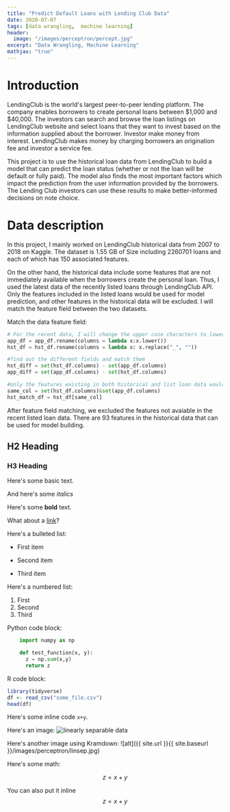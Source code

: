 ```yaml
---
title: "Predict Default Loans with Lending Club Data"
date: 2020-07-07
tags: [data wrangling,  machine learning]
header:
  image: "/images/perceptron/percept.jpg"
excerpt: "Data Wrangling, Machine Learning"
mathjax: "true"
---
```


# Introduction
LendingClub is the world's largest peer-to-peer lending platform. The company enables borrowers to create personal loans between $1,000 and $40,000. The investors can search and browse the loan listings on LendingClub website and select loans that they want to invest based on the information supplied about the borrower. Investor make money from interest. LendingClub makes money by charging borrowers an origination fee and investor a service fee.

This project is to use the historical loan data from LendingClub to build a model that can predict the loan status (whether or not the loan will be default or fully paid). The model also finds the most important factors which impact the prediction from the user information provided by the borrowers. The Lending Club investors can use these results to make better-informed decisions on note choice.

# Data description
In this project, I mainly worked on LendingClub historical data from 2007 to 2018 on Kaggle. The dataset is 1.55 GB of Size including 2260701 loans and each of which has 150 associated features.

On the other hand, the historical data include some features that are not immediately available when the borrowers create the personal loan. Thus, I used the latest data of the recently listed loans through LendingClub API. Only the features included in the listed loans would be used for model prediction, and other features in the historical data will be excluded. I will match the feature field between the two datasets.

Match the data feature field:
```python
# For the recent data, I will change the upper case characters to lower characters. For the historical data, I'll remove the underscore '_' from the feature names.
app_df = app_df.rename(columns = lambda x:x.lower())
hst_df = hst_df.rename(columns = lambda x: x.replace("_", ""))

#find out the different fields and match them
hst_diff = set(hst_df.columns) - set(app_df.columns)
app_diff = set(app_df.columns) - set(hst_df.columns)

#only the features existing in both historical and list loan data would be Used
same_col = set(hst_df.columns)&set(app_df.columns)
hst_match_df = hst_df[same_col]
```
After feature field matching, we excluded the features not avaiable in the recent listed loan data. There are 93 features in the historical data that can be used for model building.

## H2 Heading

### H3 Heading

Here's some basic text.

And here's some *italics*

Here's some **bold** text.

What about a [link](https://github.com/dataoptimal)?

Here's a bulleted list:
* First item
+ Second item
- Third item

Here's a numbered list:
1. First
2. Second
3. Third

Python code block:
```python
    import numpy as np

    def test_function(x, y):
      z = np.sum(x,y)
      return z
```

R code block:
```r
library(tidyverse)
df <- read_csv("some_file.csv")
head(df)
```

Here's some inline code `x+y`.

Here's an image:
<img src="{{ site.url }}{{ site.baseurl }}/images/perceptron/linsep.jpg" alt="linearly separable data">

Here's another image using Kramdown:
![alt]({{ site.url }}{{ site.baseurl }}/images/perceptron/linsep.jpg)

Here's some math:

$$z=x+y$$

You can also put it inline $$z=x+y$$
